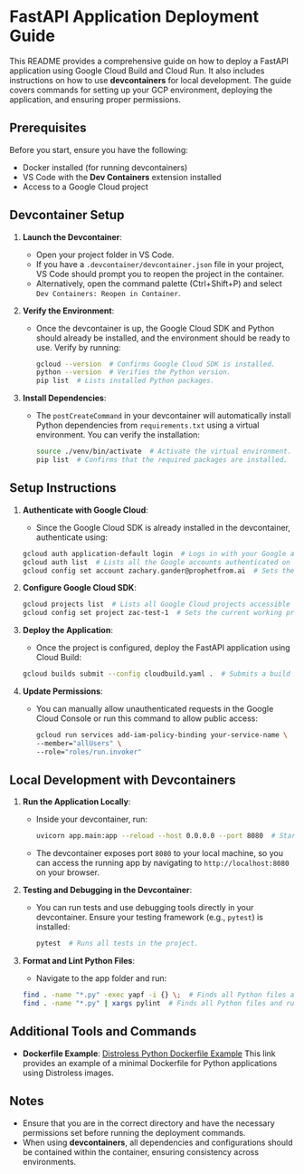 # FastAPI Application Deployment Guide

This README provides a comprehensive guide on how to deploy a FastAPI application using Google Cloud Build and Cloud Run. It also includes instructions on how to use **devcontainers** for local development. The guide covers commands for setting up your GCP environment, deploying the application, and ensuring proper permissions.

## Prerequisites

Before you start, ensure you have the following:
- Docker installed (for running devcontainers)
- VS Code with the **Dev Containers** extension installed
- Access to a Google Cloud project

## Devcontainer Setup

1. **Launch the Devcontainer**:
    - Open your project folder in VS Code.
    - If you have a `.devcontainer/devcontainer.json` file in your project, VS Code should prompt you to reopen the project in the container.
    - Alternatively, open the command palette (Ctrl+Shift+P) and select `Dev Containers: Reopen in Container`.

2. **Verify the Environment**:
    - Once the devcontainer is up, the Google Cloud SDK and Python should already be installed, and the environment should be ready to use. Verify by running:
      ```bash
      gcloud --version  # Confirms Google Cloud SDK is installed.
      python --version  # Verifies the Python version.
      pip list  # Lists installed Python packages.
      ```

3. **Install Dependencies**:
    - The `postCreateCommand` in your devcontainer will automatically install Python dependencies from `requirements.txt` using a virtual environment. You can verify the installation:
      ```bash
      source ./venv/bin/activate  # Activate the virtual environment.
      pip list  # Confirms that the required packages are installed.
      ```

## Setup Instructions

1. **Authenticate with Google Cloud**:
    - Since the Google Cloud SDK is already installed in the devcontainer, authenticate using:
    ```bash
    gcloud auth application-default login  # Logs in with your Google account credentials and sets them as default for the CLI.
    gcloud auth list  # Lists all the Google accounts authenticated on this machine.
    gcloud config set account zachary.gander@prophetfrom.ai  # Sets the specific account to use for the GCP CLI.
    ```

2. **Configure Google Cloud SDK**:
    ```bash
    gcloud projects list  # Lists all Google Cloud projects accessible with your account.
    gcloud config set project zac-test-1  # Sets the current working project to 'zac-test-1'.
    ```

3. **Deploy the Application**:
    - Once the project is configured, deploy the FastAPI application using Cloud Build:
    ```bash
    gcloud builds submit --config cloudbuild.yaml .  # Submits a build to Google Cloud Build using the configuration specified in 'cloudbuild.yaml'.
    ```

4. **Update Permissions**:
    - You can manually allow unauthenticated requests in the Google Cloud Console or run this command to allow public access:
      ```bash
      gcloud run services add-iam-policy-binding your-service-name \
      --member="allUsers" \
      --role="roles/run.invoker"
      ```

## Local Development with Devcontainers

1. **Run the Application Locally**:
    - Inside your devcontainer, run:
      ```bash
      uvicorn app.main:app --reload --host 0.0.0.0 --port 8080  # Starts the FastAPI server, listening on port 8080.
      ```

    - The devcontainer exposes port `8080` to your local machine, so you can access the running app by navigating to `http://localhost:8080` on your browser.

2. **Testing and Debugging in the Devcontainer**:
    - You can run tests and use debugging tools directly in your devcontainer. Ensure your testing framework (e.g., `pytest`) is installed:
      ```bash
      pytest  # Runs all tests in the project.
      ```

3. **Format and Lint Python Files**:
    - Navigate to the app folder and run:
    ```bash
    find . -name "*.py" -exec yapf -i {} \;  # Finds all Python files and formats them in-place using yapf.
    find . -name "*.py" | xargs pylint  # Finds all Python files and runs pylint to check for style and logic errors.
    ```

## Additional Tools and Commands

- **Dockerfile Example**:
    [Distroless Python Dockerfile Example](https://github.com/GoogleContainerTools/distroless/blob/main/examples/python3-requirements/Dockerfile)
    This link provides an example of a minimal Dockerfile for Python applications using Distroless images.

## Notes

- Ensure that you are in the correct directory and have the necessary permissions set before running the deployment commands.
- When using **devcontainers**, all dependencies and configurations should be contained within the container, ensuring consistency across environments.
